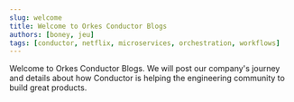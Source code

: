 ```yaml
---
slug: welcome 
title: Welcome to Orkes Conductor Blogs
authors: [boney, jeu]
tags: [conductor, netflix, microservices, orchestration, workflows]
---
```


Welcome to Orkes Conductor Blogs. We will post our company's journey and details about how Conductor is helping the
engineering community to build great products.



<!--truncate-->
